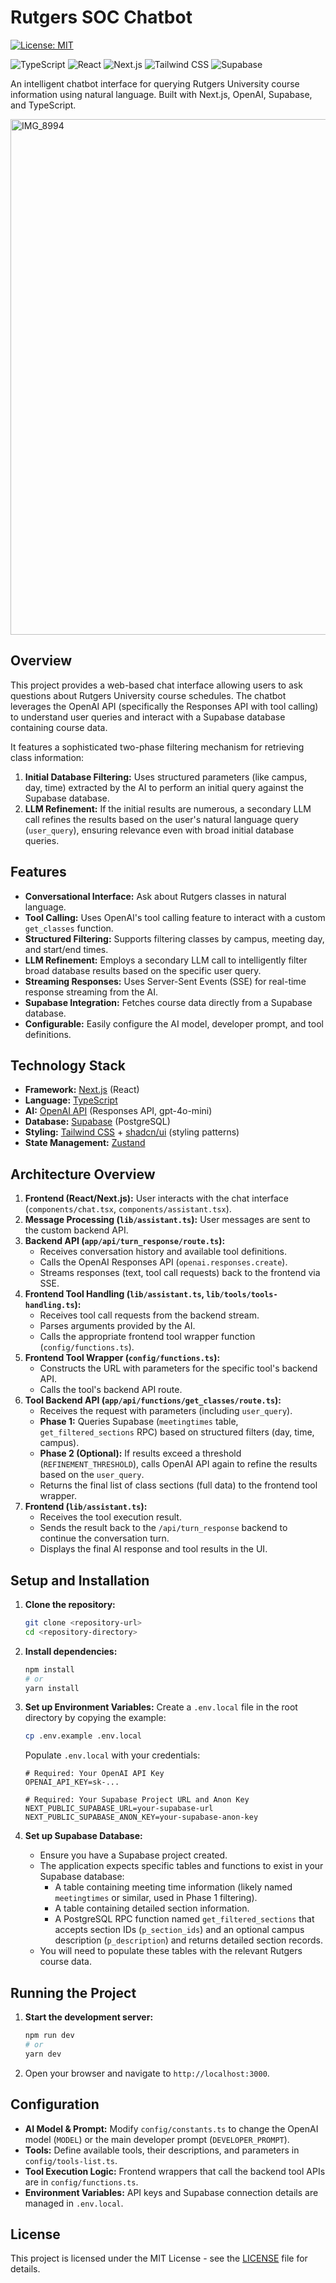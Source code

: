 # Rutgers SOC Chatbot

[![License: MIT](https://img.shields.io/badge/License-MIT-yellow.svg)](https://opensource.org/licenses/MIT)

![TypeScript](https://img.shields.io/badge/TypeScript-007ACC?style=for-the-badge&logo=typescript&logoColor=white)
![React](https://img.shields.io/badge/React-20232A?style=for-the-badge&logo=react&logoColor=61DAFB)
![Next.js](https://img.shields.io/badge/Next.js-000000?style=for-the-badge&logo=next.js&logoColor=white)
![Tailwind CSS](https://img.shields.io/badge/Tailwind_CSS-38B2AC?style=for-the-badge&logo=tailwind-css&logoColor=white)
![Supabase](https://img.shields.io/badge/Supabase-181818?style=for-the-badge&logo=supabase&logoColor=white)

An intelligent chatbot interface for querying Rutgers University course information using natural language. Built with Next.js, OpenAI, Supabase, and TypeScript.

<img width="825" alt="IMG_8994" src="https://github.com/user-attachments/assets/2a939944-95a1-43fe-88a1-a6c3aad3b461" />

## Overview

This project provides a web-based chat interface allowing users to ask questions about Rutgers University course schedules. The chatbot leverages the OpenAI API (specifically the Responses API with tool calling) to understand user queries and interact with a Supabase database containing course data.

It features a sophisticated two-phase filtering mechanism for retrieving class information:
1.  **Initial Database Filtering:** Uses structured parameters (like campus, day, time) extracted by the AI to perform an initial query against the Supabase database.
2.  **LLM Refinement:** If the initial results are numerous, a secondary LLM call refines the results based on the user's natural language query (`user_query`), ensuring relevance even with broad initial database queries.

## Features

*   **Conversational Interface:** Ask about Rutgers classes in natural language.
*   **Tool Calling:** Uses OpenAI's tool calling feature to interact with a custom `get_classes` function.
*   **Structured Filtering:** Supports filtering classes by campus, meeting day, and start/end times.
*   **LLM Refinement:** Employs a secondary LLM call to intelligently filter broad database results based on the specific user query.
*   **Streaming Responses:** Uses Server-Sent Events (SSE) for real-time response streaming from the AI.
*   **Supabase Integration:** Fetches course data directly from a Supabase database.
*   **Configurable:** Easily configure the AI model, developer prompt, and tool definitions.

## Technology Stack

*   **Framework:** [Next.js](https://nextjs.org/) (React)
*   **Language:** [TypeScript](https://www.typescriptlang.org/)
*   **AI:** [OpenAI API](https://platform.openai.com/) (Responses API, gpt-4o-mini)
*   **Database:** [Supabase](https://supabase.io/) (PostgreSQL)
*   **Styling:** [Tailwind CSS](https://tailwindcss.com/) + [shadcn/ui](https://ui.shadcn.com/) (styling patterns)
*   **State Management:** [Zustand](https://zustand-demo.pmnd.rs/)

## Architecture Overview

1.  **Frontend (React/Next.js):** User interacts with the chat interface (`components/chat.tsx`, `components/assistant.tsx`).
2.  **Message Processing (`lib/assistant.ts`):** User messages are sent to the custom backend API.
3.  **Backend API (`app/api/turn_response/route.ts`):**
    *   Receives conversation history and available tool definitions.
    *   Calls the OpenAI Responses API (`openai.responses.create`).
    *   Streams responses (text, tool call requests) back to the frontend via SSE.
4.  **Frontend Tool Handling (`lib/assistant.ts`, `lib/tools/tools-handling.ts`):**
    *   Receives tool call requests from the backend stream.
    *   Parses arguments provided by the AI.
    *   Calls the appropriate frontend tool wrapper function (`config/functions.ts`).
5.  **Frontend Tool Wrapper (`config/functions.ts`):**
    *   Constructs the URL with parameters for the specific tool's backend API.
    *   Calls the tool's backend API route.
6.  **Tool Backend API (`app/api/functions/get_classes/route.ts`):**
    *   Receives the request with parameters (including `user_query`).
    *   **Phase 1:** Queries Supabase (`meetingtimes` table, `get_filtered_sections` RPC) based on structured filters (day, time, campus).
    *   **Phase 2 (Optional):** If results exceed a threshold (`REFINEMENT_THRESHOLD`), calls OpenAI API again to refine the results based on the `user_query`.
    *   Returns the final list of class sections (full data) to the frontend tool wrapper.
7.  **Frontend (`lib/assistant.ts`):**
    *   Receives the tool execution result.
    *   Sends the result back to the `/api/turn_response` backend to continue the conversation turn.
    *   Displays the final AI response and tool results in the UI.

## Setup and Installation

1.  **Clone the repository:**
    ```bash
    git clone <repository-url>
    cd <repository-directory>
    ```

2.  **Install dependencies:**
    ```bash
    npm install
    # or
    yarn install
    ```

3.  **Set up Environment Variables:**
    Create a `.env.local` file in the root directory by copying the example:
    ```bash
    cp .env.example .env.local
    ```
    Populate `.env.local` with your credentials:
    ```env
    # Required: Your OpenAI API Key
    OPENAI_API_KEY=sk-...

    # Required: Your Supabase Project URL and Anon Key
    NEXT_PUBLIC_SUPABASE_URL=your-supabase-url
    NEXT_PUBLIC_SUPABASE_ANON_KEY=your-supabase-anon-key
    ```

4.  **Set up Supabase Database:**
    *   Ensure you have a Supabase project created.
    *   The application expects specific tables and functions to exist in your Supabase database:
        *   A table containing meeting time information (likely named `meetingtimes` or similar, used in Phase 1 filtering).
        *   A table containing detailed section information.
        *   A PostgreSQL RPC function named `get_filtered_sections` that accepts section IDs (`p_section_ids`) and an optional campus description (`p_description`) and returns detailed section records.
    *   You will need to populate these tables with the relevant Rutgers course data.

## Running the Project

1.  **Start the development server:**
    ```bash
    npm run dev
    # or
    yarn dev
    ```

2.  Open your browser and navigate to `http://localhost:3000`.

## Configuration

*   **AI Model & Prompt:** Modify `config/constants.ts` to change the OpenAI model (`MODEL`) or the main developer prompt (`DEVELOPER_PROMPT`).
*   **Tools:** Define available tools, their descriptions, and parameters in `config/tools-list.ts`.
*   **Tool Execution Logic:** Frontend wrappers that call the backend tool APIs are in `config/functions.ts`.
*   **Environment Variables:** API keys and Supabase connection details are managed in `.env.local`.

## License

This project is licensed under the MIT License - see the [LICENSE](LICENSE) file for details.
